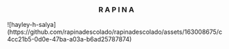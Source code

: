 <h3 align="center">R A P I N A</h3>
![hayley-h-salya](https://github.com/rapinadescolado/rapinadescolado/assets/163008675/c4cc21b5-0d0e-47ba-a03a-b6ad25787874)

